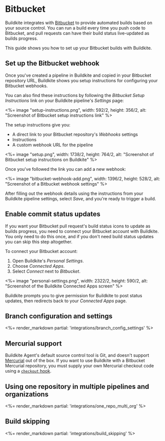 # Bitbucket

Buildkite integrates with [Bitbucket](https://bitbucket.org/) to provide automated builds based on your source control. You can run a build every time you push code to Bitbucket, and pull requests can have their build status live-updated as builds progress.

This guide shows you how to set up your Bitbucket builds with Buildkite.


## Set up the Bitbucket webhook

Once you've created a pipeline in Buildkite and copied in your Bitbucket repository URL, Buildkite shows you setup instructions for configuring your Bitbucket webhooks.

You can also find these instructions by following the _Bitbucket Setup Instructions_ link on your Buildkite pipeline's _Settings_ page:

<%= image "setup-instructions.png", width: 592/2, height: 356/2, alt: "Screenshot of Bitbucket setup instructions link" %>

The setup instructions give you:

- A direct link to your Bitbucket repository's _Webhooks_ settings
- Instructions
- A custom webhook URL for the pipeline

<%= image "setup.png", width: 1738/2, height: 764/2, alt: "Screenshot of Bitbucket setup instructions on Buildkite" %>

Once you've followed the link you can add a new webhook:

<%= image "bitbucket-webhook-add.png", width: 1396/2, height: 528/2, alt: "Screenshot of a Bitbucket webhook settings" %>

After filling out the webhook details using the instructions from your Buildkite pipeline settings, select _Save_, and you're ready to trigger a build.

## Enable commit status updates

If you want your Bitbucket pull request's build status icons to update as builds progress, you need to connect your Bitbucket account with Buildkite. You only need to do this once, and if you don't need build status updates you can skip this step altogether.

To connect your Bitbucket account:

1. Open Buildkite's _Personal Settings_.
2. Choose _Connected Apps_.
3. Select _Connect_ next to _Bitbucket_.

<%= image "personal-settings.png", width: 2322/2, height: 590/2, alt: "Screenshot of the Buildkite Connected Apps screen" %>

Buildkite prompts you to give permission for Buildkite to post status updates, then redirects back to your _Connected Apps_ page.

## Branch configuration and settings

<%= render_markdown partial: 'integrations/branch_config_settings' %>

## Mercurial support

Buildkite Agent's default source control tool is Git, and doesn't support [Mercurial](https://www.mercurial-scm.org) out of the box. If you want to use
Buildkite with a Bitbucket Mercurial repository, you must supply your own
Mercurial checkout code using a [`checkout` hook](/docs/agent/v3/hooks#job-lifecycle-hooks).

## Using one repository in multiple pipelines and organizations

<%= render_markdown partial: 'integrations/one_repo_multi_org' %>

## Build skipping

<%= render_markdown partial: 'integrations/build_skipping' %>
